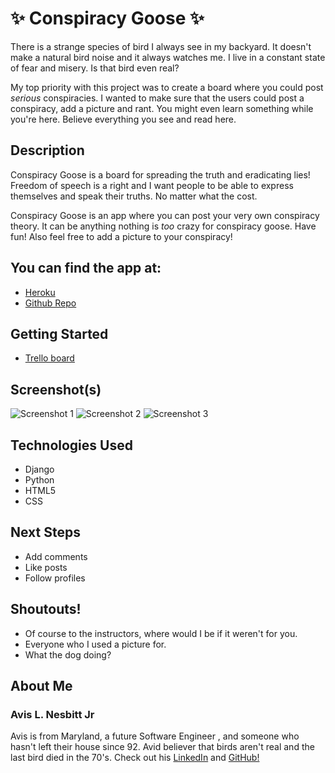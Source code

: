 # ✨ Conspiracy Goose ✨

There is a strange species of bird I always see in my backyard. It doesn't make a natural bird noise and it always watches me. I live in a constant state of fear and misery. Is that bird even real? 

My top priority with this project was to create a board where you could post *serious* conspiracies. I wanted to make sure that the users could post a conspiracy, add a picture and rant. You might even learn something while you're here. Believe everything you see and read here.

## Description 

Conspiracy Goose is a board for spreading the truth and eradicating lies! Freedom of speech is a right and I want people to be able to express themselves and speak their truths. No matter what the cost.

Conspiracy Goose is an app where you can post your very own conspiracy theory. It can be anything nothing is *too* crazy for conspiracy goose. Have fun! Also feel free to add a picture to your conspiracy!

## You can find the app at:
- [Heroku](https://conspiracygeese.herokuapp.com/)
- [Github Repo](https://github.com/avisjrjr/conspiracygoose)


## Getting Started
- [Trello board](https://trello.com/b/E2GUFMhR/conspiracy-collector)


## Screenshot(s)
![Screenshot 1](https://i.imgur.com/iR6AKfk.png)
![Screenshot 2](https://i.imgur.com/sxb3ZVV.png)
![Screenshot 3](https://i.imgur.com/Jno1sP0.png)


## Technologies Used
- Django
- Python
- HTML5
- CSS

## Next Steps
- Add comments
- Like posts
- Follow profiles

## Shoutouts!
- Of course to the instructors, where would I be if it weren't for you.
- Everyone who I used a picture for.
- What the dog doing?

## About Me
### Avis L. Nesbitt Jr

Avis is from Maryland, a future Software Engineer , and someone who hasn't left their house since 92. Avid believer that birds aren't real and the last bird died in the 70's.
Check out his [LinkedIn](https://www.linkedin.com/in/avisnesbittjr/) and [GitHub!](https://github.com/avisjrjr)


